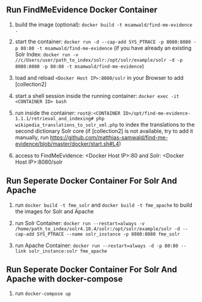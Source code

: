 Run FindMeEvidence Docker Container
-----------------------------------

1.  build the image (optional): `docker build -t msamwald/find-me-evidence .`

2.  start the container: `docker run -d --cap-add SYS_PTRACE -p 8080:8080 -p 80:80 -t msamwald/find-me-evidence` (if you have already an existing Solr Index: `docker run -v //c/Users/user/path_to_index/solr:/opt/solr/example/solr -d -p 8080:8080 -p 80:80 -t msamwald/find-me-evidence`) 

3.  load and reload `<Docker Host IP>:8080/solr` in your Browser to add [collection2]

4.  start a shell session inside the running container: `docker exec -it <CONTAINER ID> bash`

5.  run inside the container: `root@:<CONTAINER ID>/opt/find-me-evidence-1.1.1/retrieval_and_indexing# php wikipedia_translations_to_solr_xml.php` to index the translations to the second dictionary Solr core (if [collection2] is not available, try to add it manually, run https://github.com/matthias-samwald/find-me-evidence/blob/master/docker/start.sh#L4)

6.  access to FindMeEvidence: &lt;Docker Host IP&gt;:80 and Solr: &lt;Docker Host IP&gt;:8080/solr

Run Seperate Docker Container For Solr And Apache
-------------------------------------------------

1. run `docker build -t fme_solr` and `docker build -t fme_apache` to build the images for Solr and Apache

2. run Solr Container: `docker run --restart=always -v /home/path_to_index/solr4.10.4/solr:/opt/solr/example/solr -d --cap-add SYS_PTRACE --name solr_instance -p 8080:8080 fme_solr`

3. run Apache Container: `docker run --restart=always -d -p 80:80 --link solr_instance:solr fme_apache`

Run Seperate Docker Container For Solr And Apache with docker-compose
---------------------------------------------------------------------

1. run `docker-compose up`